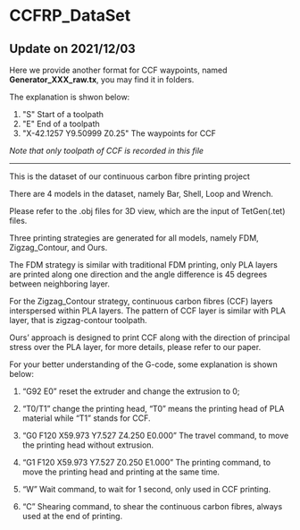 # CCFRP_DataSet
## Update on 2021/12/03
Here we provide another format for CCF waypoints, named __Generator_XXX_raw.tx__, you may find it in folders.

The explanation is shwon below:
1. "S" Start of a toolpath
2. "E" End of a toolpath
3. "X-42.1257 Y9.50999 Z0.25" The waypoints for CCF

*Note that only toolpath of CCF is recorded in this file*
****
This is the dataset of our continuous carbon fibre printing project

There are 4 models in the dataset, namely Bar, Shell, Loop and Wrench.

Please refer to the .obj files for 3D view, which are the input of TetGen(.tet) files.

Three printing strategies are generated for all models, namely FDM, Zigzag_Contour, and Ours.

The FDM strategy is similar with traditional FDM printing, only PLA layers are printed along one direction and the angle difference is 45 degrees between neighboring layer.

For the Zigzag_Contour strategy, continuous carbon fibres (CCF) layers interspersed within PLA layers. The pattern of CCF layer is similar with PLA layer, that is zigzag-contour toolpath.

Ours’ approach is designed to print CCF along with the direction of principal stress over the PLA layer, for more details, please refer to our paper.

For your better understanding of the G-code, some explanation is shown below:

1. “G92 E0” reset the extruder and change the extrusion to 0;

2. “T0/T1” change the printing head, “T0” means the printing head of PLA material while “T1” stands for CCF.

3. “G0 F120 X59.973 Y7.527 Z4.250 E0.000” The travel command, to move the printing head without extrusion.

4. “G1 F120 X59.973 Y7.527 Z0.250 E1.000” The printing command, to move the printing head and printing at the same time.

5. “W” Wait command, to wait for 1 second, only used in CCF printing.

6. “C” Shearing command, to shear the continuous carbon fibres, always used at the end of printing.
